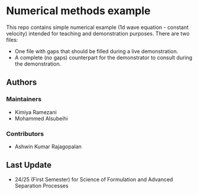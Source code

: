 # Numerical methods example

This repo contains simple numerical example (1d wave equation - constant velocity) intended for teaching and demonstration purposes.
There are two files:

- One file with gaps that should be filled during a live demonstration.
- A complete (no gaps) counterpart for the demonstrator to consult during the demonstration.

## Authors

### Maintainers

- Kimiya Ramezani
- Mohammed Alsubeihi

### Contributors

- Ashwin Kumar Rajagopalan

## Last Update

- 24/25 (First Semester) for Science of Formulation and Advanced Separation Processes

